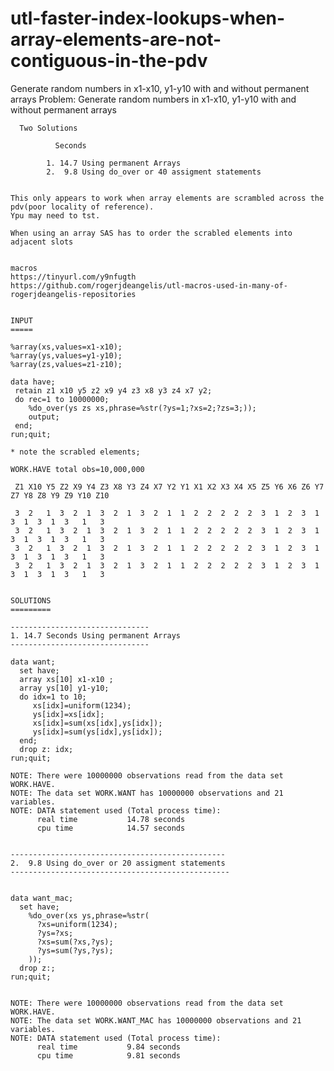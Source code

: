 # utl-faster-index-lookups-when-array-elements-are-not-contiguous-in-the-pdv
Generate random numbers in x1-x10, y1-y10 with and without permanent arrays
    Problem: Generate random numbers in x1-x10, y1-y10 with and without permanent arrays                            
                                                                                                                    
      Two Solutions                                                                                                 
                                                                                                                    
              Seconds                                                                                               
                                                                                                                    
            1. 14.7 Using permanent Arrays                                                                          
            2.  9.8 Using do_over or 40 assigment statements                                                        
                                                                                                                    
                                                                                                                    
    This only appears to work when array elements are scrambled across the pdv(poor locality of reference).         
    Ypu may need to tst.                                                                                            
                                                                                                                    
    When using an array SAS has to order the scrabled elements into adjacent slots                                  
                                                                                                                    
                                                                                                                    
    macros                                                                                                          
    https://tinyurl.com/y9nfugth                                                                                    
    https://github.com/rogerjdeangelis/utl-macros-used-in-many-of-rogerjdeangelis-repositories                      
                                                                                                                    
                                                                                                                    
    INPUT                                                                                                           
    =====                                                                                                           
                                                                                                                    
    %array(xs,values=x1-x10);                                                                                       
    %array(ys,values=y1-y10);                                                                                       
    %array(zs,values=z1-z10);                                                                                       
                                                                                                                    
    data have;                                                                                                      
     retain z1 x10 y5 z2 x9 y4 z3 x8 y3 z4 x7 y2;                                                                   
     do rec=1 to 10000000;                                                                                          
        %do_over(ys zs xs,phrase=%str(?ys=1;?xs=2;?zs=3;));                                                         
        output;                                                                                                     
     end;                                                                                                           
    run;quit;                                                                                                       
                                                                                                                    
    * note the scrabled elements;                                                                                   
                                                                                                                    
    WORK.HAVE total obs=10,000,000                                                                                  
                                                                                                                    
     Z1 X10 Y5 Z2 X9 Y4 Z3 X8 Y3 Z4 X7 Y2 Y1 X1 X2 X3 X4 X5 Z5 Y6 X6 Z6 Y7 Z7 Y8 Z8 Y9 Z9 Y10 Z10                   
                                                                                                                    
     3  2   1  3  2  1  3  2  1  3  2  1  1  2  2  2  2  2  3  1  2  3  1  3  1  3  1  3   1   3                    
     3  2   1  3  2  1  3  2  1  3  2  1  1  2  2  2  2  2  3  1  2  3  1  3  1  3  1  3   1   3                    
     3  2   1  3  2  1  3  2  1  3  2  1  1  2  2  2  2  2  3  1  2  3  1  3  1  3  1  3   1   3                    
     3  2   1  3  2  1  3  2  1  3  2  1  1  2  2  2  2  2  3  1  2  3  1  3  1  3  1  3   1   3                    
                                                                                                                    
                                                                                                                    
    SOLUTIONS                                                                                                       
    =========                                                                                                       
                                                                                                                    
    -------------------------------                                                                                 
    1. 14.7 Seconds Using permanent Arrays                                                                          
    -------------------------------                                                                                 
                                                                                                                    
    data want;                                                                                                      
      set have;                                                                                                     
      array xs[10] x1-x10 ;                                                                                         
      array ys[10] y1-y10;                                                                                          
      do idx=1 to 10;                                                                                               
         xs[idx]=uniform(1234);                                                                                     
         ys[idx]=xs[idx];                                                                                           
         xs[idx]=sum(xs[idx],ys[idx]);                                                                              
         ys[idx]=sum(ys[idx],ys[idx]);                                                                              
      end;                                                                                                          
      drop z: idx;                                                                                                  
    run;quit;                                                                                                       
                                                                                                                    
    NOTE: There were 10000000 observations read from the data set WORK.HAVE.                                        
    NOTE: The data set WORK.WANT has 10000000 observations and 21 variables.                                        
    NOTE: DATA statement used (Total process time):                                                                 
          real time           14.78 seconds                                                                         
          cpu time            14.57 seconds                                                                         
                                                                                                                    
                                                                                                                    
    ------------------------------------------------                                                                
    2.  9.8 Using do_over or 20 assigment statements                                                                
    -------------------------------------------------                                                               
                                                                                                                    
                                                                                                                    
    data want_mac;                                                                                                  
      set have;                                                                                                     
        %do_over(xs ys,phrase=%str(                                                                                 
          ?xs=uniform(1234);                                                                                        
          ?ys=?xs;                                                                                                  
          ?xs=sum(?xs,?ys);                                                                                         
          ?ys=sum(?ys,?ys);                                                                                         
        ));                                                                                                         
      drop z:;                                                                                                      
    run;quit;                                                                                                       
                                                                                                                    
                                                                                                                    
    NOTE: There were 10000000 observations read from the data set WORK.HAVE.                                        
    NOTE: The data set WORK.WANT_MAC has 10000000 observations and 21 variables.                                    
    NOTE: DATA statement used (Total process time):                                                                 
          real time           9.84 seconds                                                                          
          cpu time            9.81 seconds                                                                          
                                                                                                                    
                                                                                                                    
                                                                                                                    
                                                                                                                    
